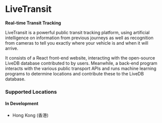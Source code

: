 # LiveTransit
**Real-time Transit Tracking**

LiveTransit is a powerful public transit tracking platform, using artificial intelligence on information from previous journeys as well as recognition from cameras to tell you exactly where your vehicle is and when it will arrive.

It consists of a React front-end website, interacting with the open-source LiveDB database contributed to by users. Meanwhile, a back-end program interacts with the various public transport APIs and runs machine learning programs to determine locations and contribute these to the LiveDB database.

### Supported Locations

#### In Development
* Hong Kong (香港)
